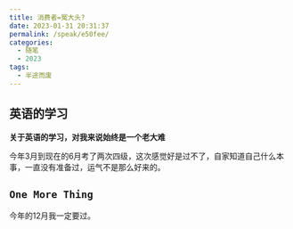 ```yaml
---
title: 消费者=冤大头?
date: 2023-01-31 20:31:37
permalink: /speak/e50fee/
categories:
  - 随笔
  - 2023
tags:
  - 半途而废
---
```


## 英语的学习

**关于英语的学习，对我来说始终是一个老大难**

今年3月到现在的6月考了两次四级，这次感觉好是过不了，自家知道自己什么本事，一直没有准备过，运气不是那么好来的。


## `One More Thing`

今年的12月我一定要过。

